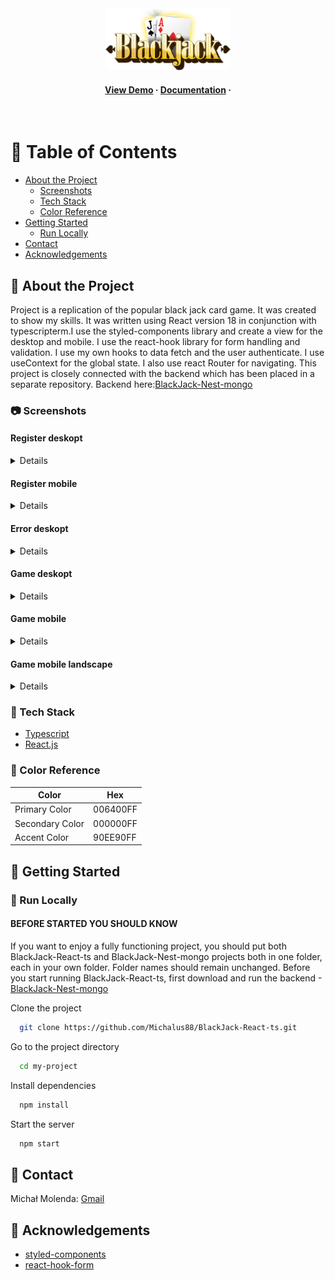 <div align="center">

  <img src="src/assets/blackJackLogo.png" alt="logo" width="200" height="auto" />
  
<h4>
    <a href="https://github.com/Louis3797/awesome-readme-template/">View Demo</a>
  <span> · </span>
    <a href="https://github.com/Louis3797/awesome-readme-template">Documentation</a>
  <span> · </span>
  </h4>
</div>

<br />

# :notebook_with_decorative_cover: Table of Contents

- [About the Project](#star2-about-the-project)
  - [Screenshots](#camera-screenshots)
  - [Tech Stack](#space_invader-tech-stack)
  - [Color Reference](#art-color-reference)
- [Getting Started](#toolbox-getting-started)
  - [Run Locally](#running-run-locally)
- [Contact](#handshake-contact)
- [Acknowledgements](#gem-acknowledgements)

## :star2: About the Project

Project is a replication of the popular black jack card game. It was created to show my skills.
It was written using React version 18 in conjunction with typescripterm.I use the styled-components library and create a view for the desktop and mobile. I use the react-hook library for form handling and validation. I use my own hooks to data fetch and the user authenticate. I use useContext for the global state.
I also use react Router for navigating.
This project is closely connected with the backend which has been placed in a separate repository. Backend here:<a href="https://github.com/Michalus88/BlackJack-Nest-mongo.git">BlackJack-Nest-mongo</a>

### :camera: Screenshots

#### Register deskopt

<details>
<div align="center"> 
  <img src="screens/register_deskopt.png" alt="register deskopt" />
</div>
</details>

#### Register mobile

<details>
<div align="center"> 
  <img src="screens/register_mobile.png" alt="register mobile" />
</div>
</details>

#### Error deskopt

<details>
<div>
  <img src="screens/error_deskopt.png" alt="error deskopt" />
</div>
</details>

#### Game deskopt

<details>
<div align="center"> 
  <img src="screens/game_deskopt.png" alt="game deskopt" />
</div>
</details>

#### Game mobile

<details>
<div align="center"> 
  <img src="screens/game_mobile.png" alt="game mobile" />
</div>
</details>

#### Game mobile landscape

<details>
<div align="center"> 
  <img src="screens/game_landscape.png" alt="game landscape" />
</div>
</details>

### :space_invader: Tech Stack

  <ul>
    <li><a href="https://www.typescriptlang.org/">Typescript</a></li>
    <li><a href="https://reactjs.org/">React.js</a></li>
  </ul>

### :art: Color Reference

| Color           | Hex      |
| --------------- | -------- |
| Primary Color   | 006400FF |
| Secondary Color | 000000FF |
| Accent Color    | 90EE90FF |

## :toolbox: Getting Started

### :running: Run Locally

#### BEFORE STARTED YOU SHOULD KNOW

If you want to enjoy a fully functioning project, you should put both BlackJack-React-ts
and BlackJack-Nest-mongo projects both in one folder, each in your own folder.
Folder names should remain unchanged. Before you start running BlackJack-React-ts,
first download and run the backend -<a href="https://github.com/Michalus88/BlackJack-Nest-mongo.git">BlackJack-Nest-mongo</a>

Clone the project

```bash
  git clone https://github.com/Michalus88/BlackJack-React-ts.git
```

Go to the project directory

```bash
  cd my-project
```

Install dependencies

```bash
  npm install
```

Start the server

```bash
  npm start
```

## :handshake: Contact

Michał Molenda: [Gmail](mailto:michalus88@gmail.com)

## :gem: Acknowledgements

- [styled-components](https://styled-components.com/)
- [react-hook-form](https://react-hook-form.com/)

